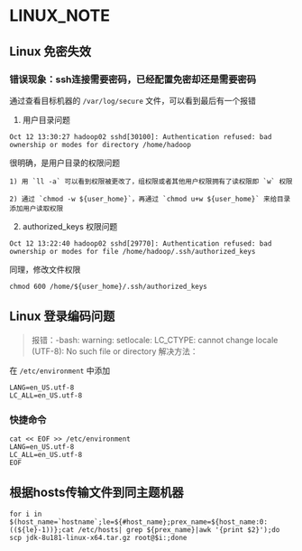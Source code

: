 # LINUX_NOTE
## Linux 免密失效
### 错误现象：ssh连接需要密码，已经配置免密却还是需要密码
通过查看目标机器的 `/var/log/secure` 文件，可以看到最后有一个报错
1. 用户目录问题
```
Oct 12 13:30:27 hadoop02 sshd[30100]: Authentication refused: bad ownership or modes for directory /home/hadoop
```
很明确，是用户目录的权限问题

    1) 用 `ll -a` 可以看到权限被更改了，组权限或者其他用户权限拥有了读权限即 `w` 权限

    2) 通过 `chmod -w ${user_home}`，再通过 `chmod u+w ${user_home}` 来给目录添加用户读取权限
2. authorized_keys 权限问题
```
Oct 12 13:22:40 hadoop02 sshd[29770]: Authentication refused: bad ownership or modes for file /home/hadoop/.ssh/authorized_keys
```
同理，修改文件权限

    chmod 600 /home/${user_home}/.ssh/authorized_keys

## Linux 登录编码问题
> 报错：-bash: warning: setlocale: LC_CTYPE: cannot change locale (UTF-8): No such file or directory
解决方法：

在 `/etc/environment` 中添加
```
LANG=en_US.utf-8
LC_ALL=en_US.utf-8
```

### 快捷命令
```
cat << EOF >> /etc/environment
LANG=en_US.utf-8
LC_ALL=en_US.utf-8
EOF
```

## 根据hosts传输文件到同主题机器

```shell
for i in $(host_name=`hostname`;le=${#host_name};prex_name=${host_name:0:((${le}-1))};cat /etc/hosts| grep ${prex_name}|awk '{print $2}');do scp jdk-8u181-linux-x64.tar.gz root@$i:;done
```